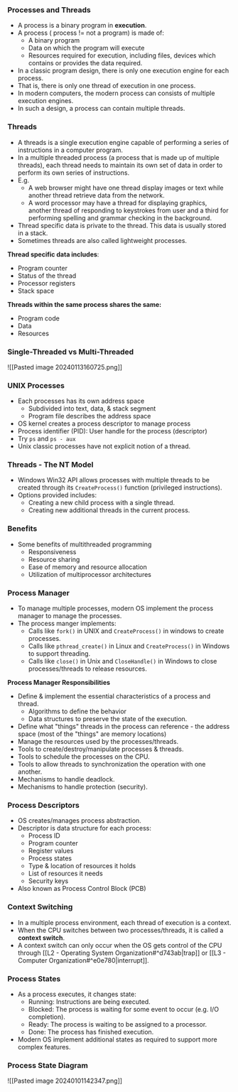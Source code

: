 ### Processes and Threads
- A process is a binary program in **execution**.
- A process ( process != not a program) is made of:
	- A binary program
	- Data on which the program will execute
	- Resources required for execution, including files, devices which contains or provides the data required.
- In a classic program design, there is only one execution engine for each process.
- That is, there is only one thread of execution in one process.
- In modern computers, the modern process can consists of multiple execution engines.
- In such a design, a process can contain multiple threads.

### Threads
- A threads is a single execution engine capable of performing a series of instructions in a computer program.
- In a multiple threaded process (a process that is made up of multiple threads), each thread needs to maintain its own set of data in order to perform its own series of instructions.
- E.g.
	- A web browser might have one thread display images or text while another thread retrieve data from the network.
	- A word processor may have a thread for displaying graphics, another thread of responding to keystrokes from user and a third for performing spelling and grammar checking in the background.
- Thread specific data is private to the thread. This data is usually stored in a stack.
- Sometimes threads are also called lightweight processes.

**Thread specific data includes**:
- Program counter
- Status of the thread
- Processor registers
- Stack space

**Threads within the same process shares the same:**
- Program code
- Data
- Resources

### Single-Threaded vs Multi-Threaded
![[Pasted image 20240113160725.png]]

### UNIX Processes
- Each processes has its own address space
	- Subdivided into text, data, & stack segment
	- Program file describes the address space
- OS kernel creates a process descriptor to manage process
- Process identifier (PID): User handle for the process (descriptor)
- Try `ps` and `ps - aux` 
- Unix classic processes have not explicit notion of a thread.

### Threads - The NT Model
- Windows Win32 API allows processes with multiple threads to be created through its `CreateProcess()` function (privileged instructions).
- Options provided includes:
	- Creating a new child process with a single thread.
	- Creating new additional threads in the current process.

### Benefits
- Some benefits of multithreaded programming
	- Responsiveness
	- Resource sharing
	- Ease of memory and resource allocation
	- Utilization of multiprocessor architectures

### Process Manager
- To manage multiple processes, modern OS implement the process manager to manage the processes.
- The process manger implements:
	- Calls like `fork()` in UNIX and `CreateProcess()` in windows to create processes.
	- Calls like `pthread_create()` in Linux and `CreateProcess()` in Windows to support threading.
	- Calls like `close()` in Unix and `CloseHandle()` in Windows to close processes/threads to release resources.

**Process Manager Responsibilities**
- Define & implement the essential characteristics of a process and thread.
	- Algorithms to define the behavior
	- Data structures to preserve the state of the execution.
- Define what "things" threads in the process can reference - the address space (most of the "things" are memory locations)
- Manage the resources used by the processes/threads.
- Tools to create/destroy/manipulate processes & threads.
- Tools to schedule the processes on the CPU.
- Tools to allow threads to synchronization the operation with one another.
- Mechanisms to handle deadlock.
- Mechanisms to handle protection (security).

### Process Descriptors
- OS creates/manages process abstraction.
- Descriptor is data structure for each process:
	- Process ID
	- Program counter
	- Register values
	- Process states
	- Type & location of resources it holds
	- List of resources it needs
	- Security keys
- Also known as Process Control Block (PCB)

### Context Switching
- In a multiple process environment, each thread of execution is a context.
- When the CPU switches between two processes/threads, it is called a **context switch**.
- A context switch can only occur when the OS gets control of the CPU through [[L2 - Operating System Organization#^d743ab|trap]] or [[L3 - Computer Organization#^e0e780|interrupt]]. 

### Process States
- As a process executes, it changes state:
	- Running: Instructions are being executed.
	- Blocked: The process is waiting for some event to occur (e.g. I/O completion).
	- Ready: The process is waiting to be assigned to a processor.
	- Done: The process has finished execution.
- Modern OS implement additional states as required to support more complex features.

### Process State Diagram
![[Pasted image 20240101142347.png]]